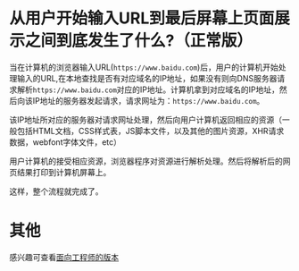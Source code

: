 # 从用户开始输入URL到最后屏幕上页面展示之间到底发生了什么?（正常版）

当在计算机的浏览器输入URL(`https://www.baidu.com`)后，用户的计算机开始处理输入的URL,在本地查找是否有对应域名的IP地址，如果没有则向DNS服务器请求解析`https://www.baidu.com`对应的IP地址。计算机拿到对应域名的IP地址，然后向该IP地址的服务器发起请求，请求网址为：`https://www.baidu.com`。 

该IP地址所对应的服务器对请求网址处理，然后向用户计算机返回相应的资源（一般包括HTML文档，CSS样式表，JS脚本文件，以及其他的图片资源，XHR请求数据，webfont字体文件，etc） 

用户计算机的接受相应资源，浏览器程序对资源进行解析处理。然后将解析后的网页结果打印到计算机屏幕上。 

这样，整个流程就完成了。

# 其他
感兴趣可查看[面向工程师的版本](./engineer-version.md)
